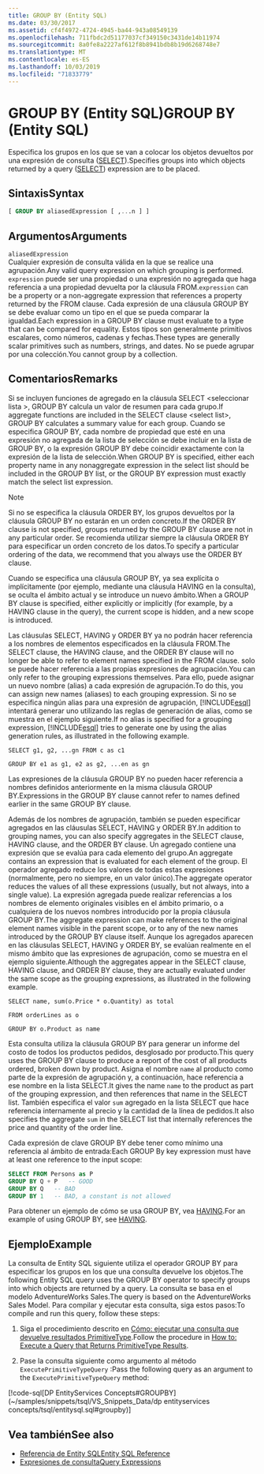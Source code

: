 ```yaml
---
title: GROUP BY (Entity SQL)
ms.date: 03/30/2017
ms.assetid: cf4f4972-4724-4945-ba44-943a08549139
ms.openlocfilehash: 711fbdc2d51177037cf349150c3431de14b11974
ms.sourcegitcommit: 8a0fe8a2227af612f8b8941bdb8b19d6268748e7
ms.translationtype: MT
ms.contentlocale: es-ES
ms.lasthandoff: 10/03/2019
ms.locfileid: "71833779"
---
```

# <a name="group-by-entity-sql"></a><span data-ttu-id="322f4-102">GROUP BY (Entity SQL)</span><span class="sxs-lookup"><span data-stu-id="322f4-102">GROUP BY (Entity SQL)</span></span>
<span data-ttu-id="322f4-103">Especifica los grupos en los que se van a colocar los objetos devueltos por una expresión de consulta ([SELECT](select-entity-sql.md)).</span><span class="sxs-lookup"><span data-stu-id="322f4-103">Specifies groups into which objects returned by a query ([SELECT](select-entity-sql.md)) expression are to be placed.</span></span>  
  
## <a name="syntax"></a><span data-ttu-id="322f4-104">Sintaxis</span><span class="sxs-lookup"><span data-stu-id="322f4-104">Syntax</span></span>  
  
```sql  
[ GROUP BY aliasedExpression [ ,...n ] ]  
```  
  
## <a name="arguments"></a><span data-ttu-id="322f4-105">Argumentos</span><span class="sxs-lookup"><span data-stu-id="322f4-105">Arguments</span></span>  
 `aliasedExpression`  
 <span data-ttu-id="322f4-106">Cualquier expresión de consulta válida en la que se realice una agrupación.</span><span class="sxs-lookup"><span data-stu-id="322f4-106">Any valid query expression on which grouping is performed.</span></span> <span data-ttu-id="322f4-107">`expression` puede ser una propiedad o una expresión no agregada que haga referencia a una propiedad devuelta por la cláusula FROM.</span><span class="sxs-lookup"><span data-stu-id="322f4-107">`expression` can be a property or a non-aggregate expression that references a property returned by the FROM clause.</span></span> <span data-ttu-id="322f4-108">Cada expresión de una cláusula GROUP BY se debe evaluar como un tipo en el que se pueda comparar la igualdad.</span><span class="sxs-lookup"><span data-stu-id="322f4-108">Each expression in a GROUP BY clause must evaluate to a type that can be compared for equality.</span></span> <span data-ttu-id="322f4-109">Estos tipos son generalmente primitivos escalares, como números, cadenas y fechas.</span><span class="sxs-lookup"><span data-stu-id="322f4-109">These types are generally scalar primitives such as numbers, strings, and dates.</span></span> <span data-ttu-id="322f4-110">No se puede agrupar por una colección.</span><span class="sxs-lookup"><span data-stu-id="322f4-110">You cannot group by a collection.</span></span>  
  
## <a name="remarks"></a><span data-ttu-id="322f4-111">Comentarios</span><span class="sxs-lookup"><span data-stu-id="322f4-111">Remarks</span></span>  
 <span data-ttu-id="322f4-112">Si se incluyen funciones de agregado en la cláusula SELECT \<seleccionar lista >, GROUP BY calcula un valor de resumen para cada grupo.</span><span class="sxs-lookup"><span data-stu-id="322f4-112">If aggregate functions are included in the SELECT clause \<select list>, GROUP BY calculates a summary value for each group.</span></span> <span data-ttu-id="322f4-113">Cuando se especifica GROUP BY, cada nombre de propiedad que esté en una expresión no agregada de la lista de selección se debe incluir en la lista de GROUP BY, o la expresión GROUP BY debe coincidir exactamente con la expresión de la lista de selección.</span><span class="sxs-lookup"><span data-stu-id="322f4-113">When GROUP BY is specified, either each property name in any nonaggregate expression in the select list should be included in the GROUP BY list, or the GROUP BY expression must exactly match the select list expression.</span></span>  
  
> [!NOTE]
> <span data-ttu-id="322f4-114">Si no se especifica la cláusula ORDER BY, los grupos devueltos por la cláusula GROUP BY no estarán en un orden concreto.</span><span class="sxs-lookup"><span data-stu-id="322f4-114">If the ORDER BY clause is not specified, groups returned by the GROUP BY clause are not in any particular order.</span></span> <span data-ttu-id="322f4-115">Se recomienda utilizar siempre la cláusula ORDER BY para especificar un orden concreto de los datos.</span><span class="sxs-lookup"><span data-stu-id="322f4-115">To specify a particular ordering of the data, we recommend that you always use the ORDER BY clause.</span></span>  
  
 <span data-ttu-id="322f4-116">Cuando se especifica una cláusula GROUP BY, ya sea explícita o implícitamente (por ejemplo, mediante una cláusula HAVING en la consulta), se oculta el ámbito actual y se introduce un nuevo ámbito.</span><span class="sxs-lookup"><span data-stu-id="322f4-116">When a GROUP BY clause is specified, either explicitly or implicitly (for example, by a HAVING clause in the query), the current scope is hidden, and a new scope is introduced.</span></span>  
  
 <span data-ttu-id="322f4-117">Las cláusulas SELECT, HAVING y ORDER BY ya no podrán hacer referencia a los nombres de elementos especificados en la cláusula FROM.</span><span class="sxs-lookup"><span data-stu-id="322f4-117">The SELECT clause, the HAVING clause, and the ORDER BY clause will no longer be able to refer to element names specified in the FROM clause.</span></span> <span data-ttu-id="322f4-118">solo se puede hacer referencia a las propias expresiones de agrupación.</span><span class="sxs-lookup"><span data-stu-id="322f4-118">You can only refer to the grouping expressions themselves.</span></span> <span data-ttu-id="322f4-119">Para ello, puede asignar un nuevo nombre (alias) a cada expresión de agrupación.</span><span class="sxs-lookup"><span data-stu-id="322f4-119">To do this, you can assign new names (aliases) to each grouping expression.</span></span> <span data-ttu-id="322f4-120">Si no se especifica ningún alias para una expresión de agrupación, [!INCLUDE[esql](../../../../../../includes/esql-md.md)] intentará generar uno utilizando las reglas de generación de alias, como se muestra en el ejemplo siguiente.</span><span class="sxs-lookup"><span data-stu-id="322f4-120">If no alias is specified for a grouping expression, [!INCLUDE[esql](../../../../../../includes/esql-md.md)] tries to generate one by using the alias generation rules, as illustrated in the following example.</span></span>  
  
 `SELECT g1, g2, ...gn FROM c as c1`  
  
 `GROUP BY e1 as g1, e2 as g2, ...en as gn`  
  
 <span data-ttu-id="322f4-121">Las expresiones de la cláusula GROUP BY no pueden hacer referencia a nombres definidos anteriormente en la misma cláusula GROUP BY.</span><span class="sxs-lookup"><span data-stu-id="322f4-121">Expressions in the GROUP BY clause cannot refer to names defined earlier in the same GROUP BY clause.</span></span>  
  
 <span data-ttu-id="322f4-122">Además de los nombres de agrupación, también se pueden especificar agregados en las cláusulas SELECT, HAVING y ORDER BY.</span><span class="sxs-lookup"><span data-stu-id="322f4-122">In addition to grouping names, you can also specify aggregates in the SELECT clause, HAVING clause, and the ORDER BY clause.</span></span> <span data-ttu-id="322f4-123">Un agregado contiene una expresión que se evalúa para cada elemento del grupo.</span><span class="sxs-lookup"><span data-stu-id="322f4-123">An aggregate contains an expression that is evaluated for each element of the group.</span></span> <span data-ttu-id="322f4-124">El operador agregado reduce los valores de todas estas expresiones (normalmente, pero no siempre, en un valor único).</span><span class="sxs-lookup"><span data-stu-id="322f4-124">The aggregate operator reduces the values of all these expressions (usually, but not always, into a single value).</span></span> <span data-ttu-id="322f4-125">La expresión agregada puede realizar referencias a los nombres de elemento originales visibles en el ámbito primario, o a cualquiera de los nuevos nombres introducido por la propia cláusula GROUP BY.</span><span class="sxs-lookup"><span data-stu-id="322f4-125">The aggregate expression can make references to the original element names visible in the parent scope, or to any of the new names introduced by the GROUP BY clause itself.</span></span> <span data-ttu-id="322f4-126">Aunque los agregados aparecen en las cláusulas SELECT, HAVING y ORDER BY, se evalúan realmente en el mismo ámbito que las expresiones de agrupación, como se muestra en el ejemplo siguiente.</span><span class="sxs-lookup"><span data-stu-id="322f4-126">Although the aggregates appear in the SELECT clause, HAVING clause, and ORDER BY clause, they are actually evaluated under the same scope as the grouping expressions, as illustrated in the following example.</span></span>  
  
 `SELECT name, sum(o.Price * o.Quantity) as total`  
  
 `FROM orderLines as o`  
  
 `GROUP BY o.Product as name`  
  
 <span data-ttu-id="322f4-127">Esta consulta utiliza la cláusula GROUP BY para generar un informe del costo de todos los productos pedidos, desglosado por producto.</span><span class="sxs-lookup"><span data-stu-id="322f4-127">This query uses the GROUP BY clause to produce a report of the cost of all products ordered, broken down by product.</span></span> <span data-ttu-id="322f4-128">Asigna el nombre `name` al producto como parte de la expresión de agrupación y, a continuación, hace referencia a ese nombre en la lista SELECT.</span><span class="sxs-lookup"><span data-stu-id="322f4-128">It gives the name `name` to the product as part of the grouping expression, and then references that name in the SELECT list.</span></span> <span data-ttu-id="322f4-129">También especifica el valor `sum` agregado en la lista SELECT que hace referencia internamente al precio y la cantidad de la línea de pedidos.</span><span class="sxs-lookup"><span data-stu-id="322f4-129">It also specifies the aggregate `sum` in the SELECT list that internally references the price and quantity of the order line.</span></span>  
  
 <span data-ttu-id="322f4-130">Cada expresión de clave GROUP BY debe tener como mínimo una referencia al ámbito de entrada:</span><span class="sxs-lookup"><span data-stu-id="322f4-130">Each GROUP By key expression must have at least one reference to the input scope:</span></span>  
  
```sql  
SELECT FROM Persons as P  
GROUP BY Q + P   -- GOOD  
GROUP BY Q   -- BAD  
GROUP BY 1   -- BAD, a constant is not allowed  
```  
  
 <span data-ttu-id="322f4-131">Para obtener un ejemplo de cómo se usa GROUP BY, vea [HAVING](having-entity-sql.md).</span><span class="sxs-lookup"><span data-stu-id="322f4-131">For an example of using GROUP BY, see [HAVING](having-entity-sql.md).</span></span>  
  
## <a name="example"></a><span data-ttu-id="322f4-132">Ejemplo</span><span class="sxs-lookup"><span data-stu-id="322f4-132">Example</span></span>  
 <span data-ttu-id="322f4-133">La consulta de Entity SQL siguiente utiliza el operador GROUP BY para especificar los grupos en los que una consulta devuelve los objetos.</span><span class="sxs-lookup"><span data-stu-id="322f4-133">The following Entity SQL query uses the GROUP BY operator to specify groups into which objects are returned by a query.</span></span> <span data-ttu-id="322f4-134">La consulta se basa en el modelo AdventureWorks Sales.</span><span class="sxs-lookup"><span data-stu-id="322f4-134">The query is based on the AdventureWorks Sales Model.</span></span> <span data-ttu-id="322f4-135">Para compilar y ejecutar esta consulta, siga estos pasos:</span><span class="sxs-lookup"><span data-stu-id="322f4-135">To compile and run this query, follow these steps:</span></span>  
  
1. <span data-ttu-id="322f4-136">Siga el procedimiento descrito en [Cómo: ejecutar una consulta que devuelve resultados PrimitiveType](../how-to-execute-a-query-that-returns-primitivetype-results.md).</span><span class="sxs-lookup"><span data-stu-id="322f4-136">Follow the procedure in [How to: Execute a Query that Returns PrimitiveType Results](../how-to-execute-a-query-that-returns-primitivetype-results.md).</span></span>  
  
2. <span data-ttu-id="322f4-137">Pase la consulta siguiente como argumento al método `ExecutePrimitiveTypeQuery` :</span><span class="sxs-lookup"><span data-stu-id="322f4-137">Pass the following query as an argument to the `ExecutePrimitiveTypeQuery` method:</span></span>  
  
 [!code-sql[DP EntityServices Concepts#GROUPBY](~/samples/snippets/tsql/VS_Snippets_Data/dp entityservices concepts/tsql/entitysql.sql#groupby)]  
  
## <a name="see-also"></a><span data-ttu-id="322f4-138">Vea también</span><span class="sxs-lookup"><span data-stu-id="322f4-138">See also</span></span>

- [<span data-ttu-id="322f4-139">Referencia de Entity SQL</span><span class="sxs-lookup"><span data-stu-id="322f4-139">Entity SQL Reference</span></span>](entity-sql-reference.md)
- [<span data-ttu-id="322f4-140">Expresiones de consulta</span><span class="sxs-lookup"><span data-stu-id="322f4-140">Query Expressions</span></span>](query-expressions-entity-sql.md)
